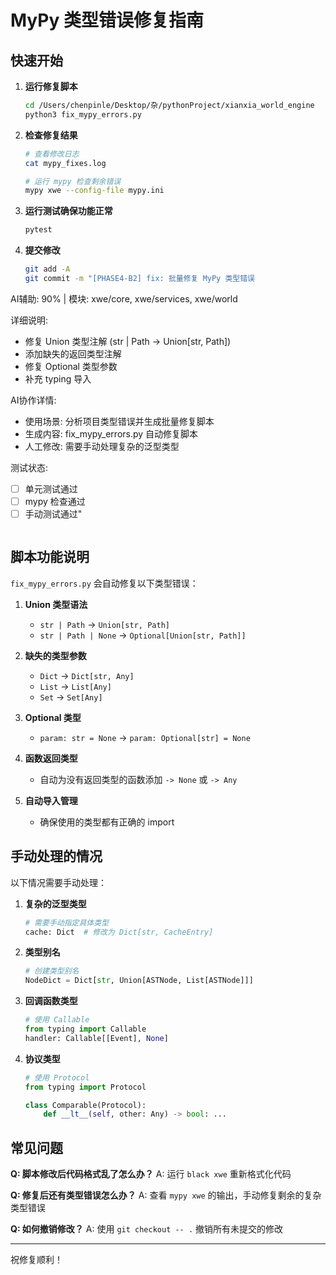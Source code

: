 # MyPy 类型错误修复指南

## 快速开始

1. **运行修复脚本**
   ```bash
   cd /Users/chenpinle/Desktop/杂/pythonProject/xianxia_world_engine
   python3 fix_mypy_errors.py
   ```

2. **检查修复结果**
   ```bash
   # 查看修改日志
   cat mypy_fixes.log
   
   # 运行 mypy 检查剩余错误
   mypy xwe --config-file mypy.ini
   ```

3. **运行测试确保功能正常**
   ```bash
   pytest
   ```

4. **提交修改**
   ```bash
   git add -A
   git commit -m "[PHASE4-B2] fix: 批量修复 MyPy 类型错误

AI辅助: 90% | 模块: xwe/core, xwe/services, xwe/world

详细说明:
- 修复 Union 类型注解 (str | Path -> Union[str, Path])
- 添加缺失的返回类型注解
- 修复 Optional 类型参数
- 补充 typing 导入

AI协作详情:
- 使用场景: 分析项目类型错误并生成批量修复脚本
- 生成内容: fix_mypy_errors.py 自动修复脚本
- 人工修改: 需要手动处理复杂的泛型类型

测试状态:
- [ ] 单元测试通过
- [ ] mypy 检查通过
- [ ] 手动测试通过"
   ```

## 脚本功能说明

`fix_mypy_errors.py` 会自动修复以下类型错误：

1. **Union 类型语法**
   - `str | Path` → `Union[str, Path]`
   - `str | Path | None` → `Optional[Union[str, Path]]`

2. **缺失的类型参数**
   - `Dict` → `Dict[str, Any]`
   - `List` → `List[Any]`
   - `Set` → `Set[Any]`

3. **Optional 类型**
   - `param: str = None` → `param: Optional[str] = None`

4. **函数返回类型**
   - 自动为没有返回类型的函数添加 `-> None` 或 `-> Any`

5. **自动导入管理**
   - 确保使用的类型都有正确的 import

## 手动处理的情况

以下情况需要手动处理：

1. **复杂的泛型类型**
   ```python
   # 需要手动指定具体类型
   cache: Dict  # 修改为 Dict[str, CacheEntry]
   ```

2. **类型别名**
   ```python
   # 创建类型别名
   NodeDict = Dict[str, Union[ASTNode, List[ASTNode]]]
   ```

3. **回调函数类型**
   ```python
   # 使用 Callable
   from typing import Callable
   handler: Callable[[Event], None]
   ```

4. **协议类型**
   ```python
   # 使用 Protocol
   from typing import Protocol
   
   class Comparable(Protocol):
       def __lt__(self, other: Any) -> bool: ...
   ```

## 常见问题

**Q: 脚本修改后代码格式乱了怎么办？**
A: 运行 `black xwe` 重新格式化代码

**Q: 修复后还有类型错误怎么办？**
A: 查看 `mypy xwe` 的输出，手动修复剩余的复杂类型错误

**Q: 如何撤销修改？**
A: 使用 `git checkout -- .` 撤销所有未提交的修改

---

祝修复顺利！
